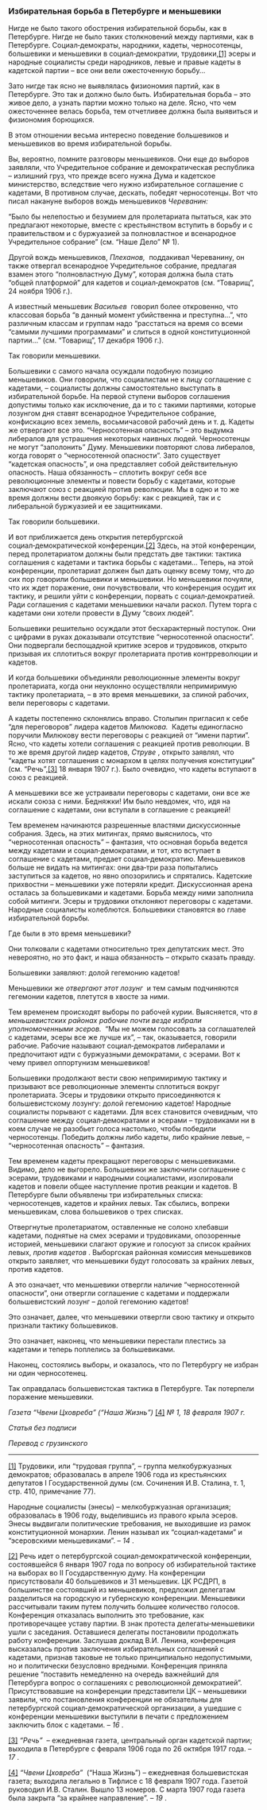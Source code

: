 ### Избирательная борьба в Петербурге и меньшевики

Нигде не было такого обострения избирательной борьбы, как в Петербурге. Нигде не было таких столкновений между партиями, как в Петербурге. Социал‑демократы, народники, кадеты, черносотенцы, большевики и меньшевики в социал‑демократии, трудовики,[[1]](#_ftn1) эсеры и народные социалисты среди народников, левые и правые кадеты в кадетской партии – все они вели ожесточенную борьбу…

Зато нигде так ясно не выявлялась физиономия партий, как в Петербурге. Это так и должно было быть. Избирательная борьба – это живое дело, а узнать партии можно только на деле. Ясно, что чем ожесточеннее велась борьба, тем отчетливее должна была выявиться и физиономия борющихся.

В этом отношении весьма интересно поведение большевиков и меньшевиков во время избирательной борьбы.

Вы, вероятно, помните разговоры меньшевиков. Они еще до выборов заявляли, что Учредительное собрание и демократическая республика – излишний груз, что прежде всего нужна Дума и кадетское министерство, вследствие чего нужно избирательное соглашение с кадетами, В противном случае, дескать, победят черносотенцы. Вот что писал накануне выборов вождь меньшевиков _Череванин:_

“Было бы нелепостью и безумием для пролетариата пытаться, как это предлагают некоторые, вместе с крестьянством вступить в борьбу и с правительством и с буржуазией за полновластное и всенародное Учредительное собрание” (см. “Наше Дело” № 1).

Другой вождь меньшевиков, _Плеханов,_  поддакивал Череванину, он также отвергал всенародное Учредительное собрание, предлагая взамен этого “полновластную Думу”, которая должна была стать “общей платформой” для кадетов и социал‑демократов (см. “Товарищ”, 24 ноября 1906 г.).

А известный меньшевик _Васильев_  говорил более откровенно, что классовая борьба “в данный момент убийственна и преступна…”, что различным классам и группам надо “расстаться на время со всеми “самыми лучшими программами” и слиться в одной конституционной партии…” (см. “Товарищ”, 17 декабря 1906 г.).

Так говорили меньшевики.

Большевики с самого начала осуждали подобную позицию меньшевиков. Они говорили, что социалистам не к лицу соглашение с кадетами, – социалисты должны самостоятельно выступать в избирательной борьбе. На первой ступени выборов соглашения допустимы только как исключение, да и то с такими партиями, которые лозунгом дня ставят всенародное Учредительное собрание, конфискацию всех земель, восьмичасовой рабочий день и т. д. Кадеты же отвергают все это. “Черносотенная опасность” – это выдумка либералов для устрашения некоторых наивных людей. Черносотенцы не могут “заполонить” Думу. Меньшевики повторяют слова либералов, когда говорят о “черносотенной опасности”. Зато существует “кадетская опасность”, и она представляет собой действительную опасность. Наша обязанность – сплотить вокруг себя все революционные элементы и повести борьбу с кадетами, которые заключают союз с реакцией против революции. Мы в одно и то же время должны вести двоякую борьбу: как с реакцией, так и с либеральной буржуазией и ее защитниками.

Так говорили большевики.

И вот приближается день открытия петербургской социал‑демократической конференции.[[2]](#_ftn2) Здесь, на этой конференции, перед пролетариатом должны были предстать две тактики: тактика соглашения с кадетами и тактика борьбы с кадетами… Теперь, на этой конференции, пролетариат должен был дать оценку всему тому, что до сих пор говорили большевики и меньшевики. Но меньшевики почуяли, что их ждет поражение, они почувствовали, что конференция осудит их тактику, и решили уйти с конференции, порвать с социал‑демократией. Ради соглашения с кадетами меньшевики начали раскол. Путем торга с кадетами они хотели провести в Думу “своих людей”.

Большевики решительно осуждали этот бесхарактерный поступок. Они с цифрами в руках доказывали отсутствие “черносотенной опасности”. Они подвергали беспощадной критике эсеров и трудовиков, открыто призывая их сплотиться вокруг пролетариата против контрреволюции и кадетов.

И когда большевики объединяли революционные элементы вокруг пролетариата, когда они неуклонно осуществляли непримиримую тактику пролетариата, – в это время меньшевики, за спиной рабочих, вели переговоры с кадетами.

А кадеты постепенно склонялись вправо. Столыпин пригласил к себе “для переговоров” лидера кадетов _Милюкова._  Кадеты единогласно поручили Милюкову вести переговоры с реакцией от “имени партии”. Ясно, что кадеты хотели соглашения с реакцией против революции. В то же время другой лидер кадетов, _Струве_ , открыто заявлял, что “кадеты хотят соглашения с монархом в целях получения конституции” (см. “Речь”,[[3]](#_ftn3) 18 января 1907 г.). Было очевидно, что кадеты вступают в союз с реакцией.

А меньшевики все же устраивали переговоры с кадетами, они все же искали союза с ними. Бедняжки! Им было невдомек, что, идя на соглашение с кадетами, они вступали в соглашение с реакцией!

Тем временем начинаются разрешенные властями дискуссионные собрания. Здесь, на этих митингах, прямо выяснилось, что “черносотенная опасность” – фантазия, что основная борьба ведется между кадетами и социал‑демократами, и тот, кто вступает в соглашение с кадетами, предает социал‑демократию. Меньшевиков больше не видать на митингах: они два‑три раза попытались заступиться за кадетов, но явно опозорились и спрятались. Кадетские прихвостни – меньшевики уже потеряли кредит. Дискуссионная арена осталась за большевиками и кадетами. Борьба между ними заполнила собой митинги. Эсеры и трудовики отклоняют переговоры с кадетами. Народные социалисты колеблются. Большевики становятся во главе избирательной борьбы.

Где были в это время меньшевики?

Они толковали с кадетами относительно трех депутатских мест. Это невероятно, но это факт, и наша обязанность – открыто сказать правду.

Большевики заявляют: долой гегемонию кадетов!

Меньшевики же _отвергают этот лозунг_  и тем самым подчиняются гегемонии кадетов, плетутся в хвосте за ними.

Тем временем происходят выборы по рабочей курии. Выясняется, что _в меньшевистских районах рабочие почти везде избрали уполномоченными эсеров._  “Мы не можем голосовать за соглашателей с кадетами, эсеры все же лучше их”, – так, оказывается, говорили рабочие. Рабочие называют социал‑демократов либералами и предпочитают идти с буржуазными демократами, с эсерами. Вот к чему привел оппортунизм меньшевиков!

Большевики продолжают вести свою непримиримую тактику и призывают все революционные элементы сплотиться вокруг пролетариата. Эсеры и трудовики открыто присоединяются к большевистскому лозунгу: долой гегемонию кадетов! Народные социалисты порывают с кадетами. Для всех становится очевидным, что соглашение между социал‑демократами и эсерами – трудовиками ни в коем случае не разобьет голоса настолько, чтобы победили черносотенцы. Победить должны либо кадеты, либо крайние левые, – “черносотенная опасность” – фантазия.

Тем временем кадеты прекращают переговоры с меньшевиками. Видимо, дело не выгорело. Большевики же заключили соглашение с эсерами, трудовиками и народными социалистами, изолировали кадетов и повели общее наступление против реакции и кадетов. В Петербурге были объявлены три избирательных списка: черносотенцев, кадетов и крайних левых. Так сбылись, вопреки меньшевикам, слова большевиков о трех списках.

Отвергнутые пролетариатом, оставленные не солоно хлебавши кадетами, поднятые на смех эсерами и трудовиками, опозоренные историей, меньшевики слагают оружие и голосуют за список крайних левых, _против кадетов_ . Выборгская районная комиссия меньшевиков открыто заявляет, что меньшевики будут голосовать за крайних левых, против кадетов.

А это означает, что меньшевики отвергли наличие “черносотенной опасности”, они отвергли соглашение с кадетами и поддержали большевистский лозунг – долой гегемонию кадетов!

Это означает, далее, что меньшевики отвергли свою тактику и открыто признали тактику большевиков.

Это означает, наконец, что меньшевики перестали плестись за кадетами и теперь поплелись за большевиками.

Наконец, состоялись выборы, и оказалось, что по Петербургу не избран ни один черносотенец.

Так оправдалась большевистская тактика в Петербурге. Так потерпели поражение меньшевики.

_Газета “Чвени Цховреба” (“Наша Жизнь”)_ [[4]](#_ftn4) _№_ _1, 18 февраля 1907_ _г._

_Статья без подписи_

_Перевод с грузинского_

  

---

[[1]](#_ftnref1) Трудовики, или “трудовая группа”, – группа мелкобуржуазных демократов; образовалась в апреле 1906 года из крестьянских депутатов I Государственной думы (см. Сочинения И.В. Сталина, т. 1, стр. 410, примечание 77).

Народные социалисты (энесы) – мелкобуржуазная организация; образовалась в 1906 году, выделившись из правого крыла эсеров. Энесы выдвигали политические требования, не выходившие из рамок конституционной монархии. Ленин называл их “социал‑кадетами” и “эсеровскими меньшевиками”. – _14_ .

[[2]](#_ftnref2) Речь идет о петербургской социал‑демократической конференции, состоявшейся 6 января 1907 года по вопросу об избирательной тактике на выборах во II Государственную думу. На конференции присутствовали 40 большевиков и 31 меньшевик. ЦК РСДРП, в большинстве состоявший из меньшевиков, предложил делегатам разделиться на городскую и губернскую конференции. Меньшевики рассчитывали таким путем получить большее количество голосов. Конференция отказалась выполнить это требование, как противоречащее уставу партии. В знак протеста делегаты‑меньшевики ушли с заседания. Оставшиеся делегаты постановили продолжать работу конференции. Заслушав доклад В.И. Ленина, конференция высказалась против заключения избирательных соглашений с кадетами, признав таковые не только принципиально недопустимыми, но и политически безусловно вредными. Конференция приняла решение “поставить немедленно на очередь важнейший для Петербурга вопрос о соглашениях с революционной демократией”. Присутствовавшие на конференции представители ЦК – меньшевики заявили, что постановления конференции не обязательны для петербургской социал‑демократической организации, а ушедшие с конференции меньшевики выступили в печати с предложением заключить блок с кадетами. – _16_ .

[[3]](#_ftnref3) _“Речь”_  – ежедневная газета, центральный орган кадетской партии; выходила в Петербурге с февраля 1906 года по 26 октября 1917 года. – _17_ .

[[4]](#_ftnref4) _“Чвени Цховреба”_  (“Наша Жизнь”) – ежедневная большевистская газета; выходила легально в Тифлисе с 18 февраля 1907 года. Газетой руководил И.В. Сталин. Вышло 13 номеров. С марта 1907 года газета была закрыта “за крайнее направление”. – _19_ .